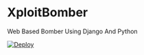 # XploitBomber
 Web Based Bomber Using Django And Python

 [![Deploy](https://www.herokucdn.com/deploy/button.svg)](https://heroku.com/deploy?template=https://github.com/Userbot007/Userbot-s-Bomber)


